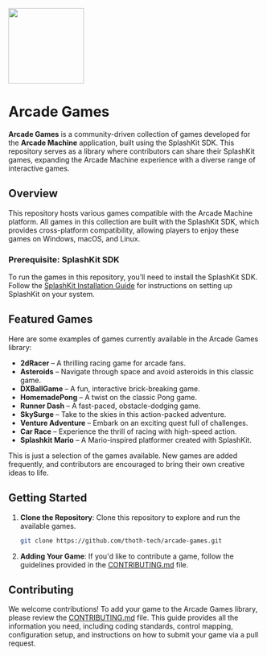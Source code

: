 <p align="left">
    <img width="150px" src="https://github.com/thoth-tech/.github/blob/main/images/splashkit.png"/>
</p>

# Arcade Games

**Arcade Games** is a community-driven collection of games developed for the **Arcade Machine** application, built using the SplashKit SDK. This repository serves as a library where contributors can share their SplashKit games, expanding the Arcade Machine experience with a diverse range of interactive games.

## Overview

This repository hosts various games compatible with the Arcade Machine platform. All games in this collection are built with the SplashKit SDK, which provides cross-platform compatibility, allowing players to enjoy these games on Windows, macOS, and Linux.

### Prerequisite: SplashKit SDK

To run the games in this repository, you’ll need to install the SplashKit SDK. Follow the [SplashKit Installation Guide](http://www.splashkit.io/articles/installation/) for instructions on setting up SplashKit on your system.

## Featured Games

Here are some examples of games currently available in the Arcade Games library:

- **2dRacer** – A thrilling racing game for arcade fans.
- **Asteroids** – Navigate through space and avoid asteroids in this classic game.
- **DXBallGame** – A fun, interactive brick-breaking game.
- **HomemadePong** – A twist on the classic Pong game.
- **Runner Dash** – A fast-paced, obstacle-dodging game.
- **SkySurge** – Take to the skies in this action-packed adventure.
- **Venture Adventure** – Embark on an exciting quest full of challenges.
- **Car Race** – Experience the thrill of racing with high-speed action.
- **Splashkit Mario** – A Mario-inspired platformer created with SplashKit.

This is just a selection of the games available. New games are added frequently, and contributors are encouraged to bring their own creative ideas to life.

## Getting Started

1. **Clone the Repository**: Clone this repository to explore and run the available games.

    ```bash
    git clone https://github.com/thoth-tech/arcade-games.git
    ```

2. **Adding Your Game**: If you'd like to contribute a game, follow the guidelines provided in the [CONTRIBUTING.md](./CONTRIBUTING.md) file.

## Contributing

We welcome contributions! To add your game to the Arcade Games library, please review the [CONTRIBUTING.md](./CONTRIBUTING.md) file. This guide provides all the information you need, including coding standards, control mapping, configuration setup, and instructions on how to submit your game via a pull request.
